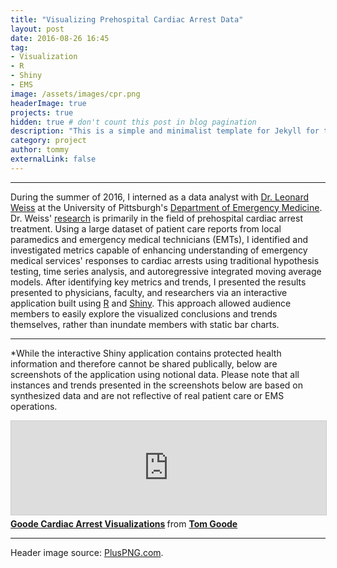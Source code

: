 ```yaml
---
title: "Visualizing Prehospital Cardiac Arrest Data"
layout: post
date: 2016-08-26 16:45
tag:
- Visualization
- R
- Shiny
- EMS
image: /assets/images/cpr.png
headerImage: true
projects: true
hidden: true # don't count this post in blog pagination
description: "This is a simple and minimalist template for Jekyll for those who likes to eat noodles."
category: project
author: tommy
externalLink: false
---
```


---

During the summer of 2016, I interned as a data analyst with <a href="https://www.emergencymedicine.pitt.edu/people/leonard-weiss">Dr. Leonard Weiss</a> at the University of Pittsburgh's <a href="https://www.shrs.pitt.edu/em">Department of Emergency Medicine</a>. Dr. Weiss'  <a href="https://www.ahajournals.org/action/doSearch?ContribAuthorStored=Weiss%2C+Leonard+S">research</a> is primarily in the field of prehospital cardiac arrest treatment. Using a large dataset of patient care reports from local paramedics and emergency medical technicians (EMTs), I identified and investigated metrics capable of enhancing understanding of emergency medical services' responses to cardiac arrests using traditional hypothesis testing, time series analysis, and autoregressive integrated moving average models. After identifying key metrics and trends, I presented the results presented to physicians, faculty, and researchers via an interactive application built using <a href="https://www.r-project.org/">R</a> and <a href="https://shiny.rstudio.com/">Shiny</a>. This approach allowed audience members to easily explore the visualized conclusions and trends themselves, rather than inundate members with static bar charts.

---

*While the interactive Shiny application contains protected health information and therefore cannot be shared publically, below are screenshots of the application using notional data. Please note that all instances and trends presented in the screenshots below are based on synthesized data and are not reflective of real patient care or EMS operations.

<iframe src="https://www.slideshare.net/slideshow/embed_code/key/2TmKmdyGed3fc1" width="560” height=“315” frameborder="0" marginwidth="0" marginheight="0" scrolling="no" style="border:1px solid #CCC; border-width:1px; margin-bottom:5px; max-width: 100%;" allowfullscreen> </iframe> <div style="margin-bottom:5px"> <strong> <a href="https://www.slideshare.net/secret/2TmKmdyGed3fc1" title="Goode Cardiac Arrest Visualizations" target="_blank">Goode Cardiac Arrest Visualizations</a> </strong> from <strong><a href="https://www.slideshare.net/TomGoode10" target="_blank">Tom Goode</a></strong> </div>

---

Header image source: <a href="http://pluspng.com/cpr-png-pictures-7816.html">PlusPNG.com</a>.
